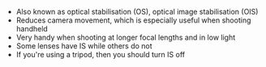 - Also known as optical stabilisation (OS), optical image stabilisation (OIS)
- Reduces camera movement, which is especially useful when shooting handheld
- Very handy when shooting at longer focal lengths and in low light
- Some lenses have IS while others do not
- If you're using a tripod, then you should turn IS off